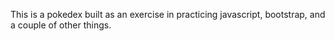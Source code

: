 This is a pokedex built as an exercise in practicing javascript, bootstrap, and a couple of other things.
